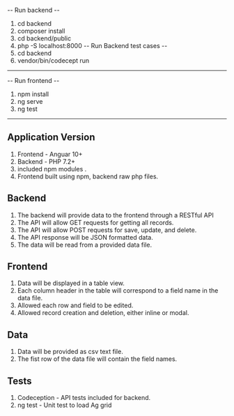 -- Run backend --
1. cd backend
2. composer install
3. cd backend/public
4. php -S localhost:8000
-- Run Backend test cases --
5. cd backend
6. vendor/bin/codecept run
----------------------
-- Run frontend --
1. npm install
2. ng serve
3. ng test
-----------------------
## Application Version
1. Frontend - Anguar 10+
2. Backend - PHP 7.2+
3. included npm modules .
4. Frontend built using npm, backend raw php files.

## Backend 
1. The backend will provide data to the frontend through a RESTful API
2. The API will allow GET requests for getting all records. 
3. The API will allow POST requests for save, update, and delete.  
4. The API response will be JSON formatted data.
5. The data will be read from a provided data file.

## Frontend
1. Data will be displayed in a table view.
2. Each column header in the table will correspond to a field name in the data file.
3. Allowed each row and field to be edited.
4. Allowed record creation and deletion, either inline or modal.
  
## Data
1. Data will be provided as csv text file.
2. The fist row of the data file will contain the field names.

## Tests
1. Codeception - API tests included for backend.
2. ng test - Unit test to load Ag grid
  
	
